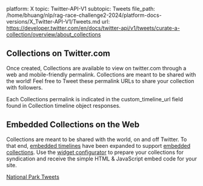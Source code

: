 platform: X
topic: Twitter-API-V1
subtopic: Tweets
file_path: /home/bhuang/nlp/rag-race-challenge2-2024/platform-docs-versions/X_Twitter-API-V1/Tweets.md
url: https://developer.twitter.com/en/docs/twitter-api/v1/tweets/curate-a-collection/overview/about_collections

## Collections on Twitter.com

Once created, Collections are available to view on twitter.com through a web and mobile-friendly permalink. Collections are meant to be shared with the world! Feel free to Tweet these permalink URLs to share your collection with followers.

Each Collections permalink is indicated in the custom\_timeline\_url field found in Collection timeline object responses.

## Embedded Collections on the Web

Collections are meant to be shared with the world, on and off Twitter. To that end, [embedded timelines](https://dev.twitter.com/web/embedded-timelines) have been expanded to support [embedded collections](https://dev.twitter.com/web/embedded-timelines/collection). Use the [widget configurator](https://twitter.com/settings/widgets/new/custom) to prepare your collections for syndication and receive the simple HTML & JavaScript embed code for your site.

[National Park Tweets](https://twitter.com/TwitterDev/timelines/539487832448843776)
